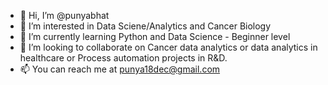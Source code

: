 - 👋 Hi, I’m @punyabhat
- 👀 I’m interested in Data Sciene/Analytics and Cancer Biology
- 🌱 I’m currently learning Python and Data Science - Beginner level
- 💞️ I’m looking to collaborate on Cancer data analytics or data analytics in healthcare or Process automation projects in R&D.
- 📫 You can reach me at punya18dec@gmail.com

<!---
punyabhat/punyabhat is a ✨ special ✨ repository because its `README.md` (this file) appears on your GitHub profile.
You can click the Preview link to take a look at your changes.
--->
